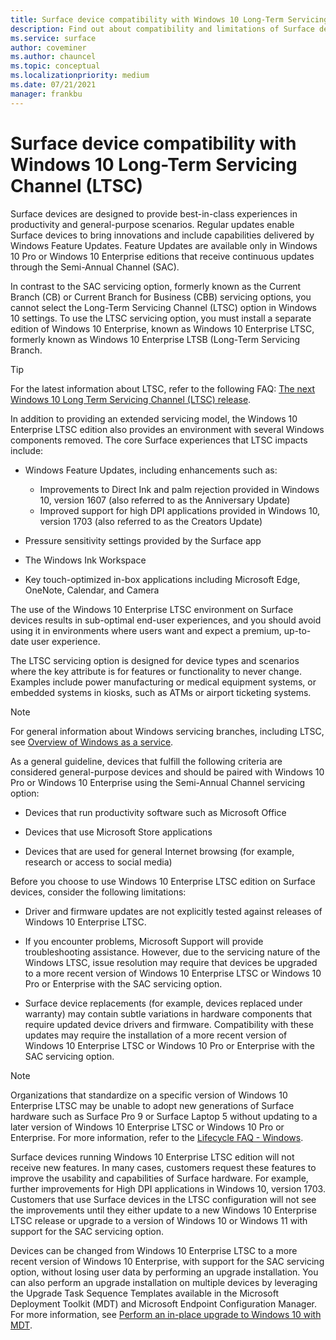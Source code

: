 ```yaml
---
title: Surface device compatibility with Windows 10 Long-Term Servicing Channel (Surface)
description: Find out about compatibility and limitations of Surface devices running Windows 10 Enterprise LTSB edition.
ms.service: surface
author: coveminer
ms.author: chauncel
ms.topic: conceptual
ms.localizationpriority: medium
ms.date: 07/21/2021
manager: frankbu
---
```


# Surface device compatibility with Windows 10 Long-Term Servicing Channel (LTSC)

Surface devices are designed to provide best-in-class experiences in productivity and general-purpose scenarios. Regular updates enable Surface devices to bring innovations and include capabilities delivered by Windows Feature Updates. Feature Updates are available only in Windows 10 Pro or Windows 10 Enterprise editions that receive continuous updates through the Semi-Annual Channel (SAC).

In contrast to the SAC servicing option, formerly known as the Current Branch (CB) or Current Branch for Business (CBB) servicing options, you cannot select the Long-Term Servicing Channel (LTSC) option in Windows 10 settings. To use the LTSC servicing option, you must install a separate edition of Windows 10 Enterprise, known as Windows 10 Enterprise LTSC, formerly known as Windows 10 Enterprise LTSB (Long-Term Servicing Branch.

>[!TIP]
>For the latest information about LTSC, refer to the following FAQ: [The next Windows 10 Long Term Servicing Channel (LTSC) release](https://techcommunity.microsoft.com/t5/windows-it-pro-blog/the-next-windows-10-long-term-servicing-channel-ltsc-release/ba-p/2147232).

 In addition to providing an extended servicing model, the Windows 10 Enterprise LTSC edition also provides an environment with several Windows components removed. The core Surface experiences that LTSC impacts include:

* Windows Feature Updates, including enhancements such as:

  * Improvements to Direct Ink and palm rejection provided in Windows 10, version 1607 (also referred to as the Anniversary Update)
  * Improved support for high DPI applications provided in Windows 10, version 1703 (also referred to as the Creators Update)

* Pressure sensitivity settings provided by the Surface app

* The Windows Ink Workspace

* Key touch-optimized in-box applications including Microsoft Edge, OneNote, Calendar, and Camera

The use of the Windows 10 Enterprise LTSC environment on Surface devices results in sub-optimal end-user experiences, and you should avoid using it in environments where users want and expect a premium, up-to-date user experience.

The LTSC servicing option is designed for device types and scenarios where the key attribute is for features or functionality to never change. Examples include power manufacturing or medical equipment systems, or embedded systems in kiosks, such as ATMs or airport ticketing systems.

>[!NOTE]
>For general information about Windows servicing branches, including LTSC, see [Overview of Windows as a service](/windows/deployment/update/waas-overview).

As a general guideline, devices that fulfill the following criteria are considered general-purpose devices and should be paired with Windows 10 Pro or Windows 10 Enterprise using the Semi-Annual Channel servicing option:

* Devices that run productivity software such as Microsoft Office

* Devices that use Microsoft Store applications

* Devices that are used for general Internet browsing (for example, research or access to social media)

Before you choose to use Windows 10 Enterprise LTSC edition on Surface devices, consider the following limitations:

* Driver and firmware updates are not explicitly tested against releases of Windows 10 Enterprise LTSC.

* If you encounter problems, Microsoft Support will provide troubleshooting assistance. However, due to the servicing nature of the Windows LTSC, issue resolution may require that devices be upgraded to a more recent version of Windows 10 Enterprise LTSC or Windows 10 Pro or Enterprise with the SAC servicing option.

* Surface device replacements (for example, devices replaced under warranty) may contain subtle variations in hardware components that require updated device drivers and firmware. Compatibility with these updates may require the installation of a more recent version of Windows 10 Enterprise LTSC or Windows 10 Pro or Enterprise with the SAC servicing option.

>[!NOTE]
>Organizations that standardize on a specific version of Windows 10 Enterprise LTSC may be unable to adopt new generations of Surface hardware such as Surface Pro 9 or Surface Laptop 5 without updating to a later version of Windows 10 Enterprise LTSC or Windows 10 Pro or Enterprise. For more information, refer to the [Lifecycle FAQ - Windows](/lifecycle/faq/windows#what-are-the-requirements-for-servicing-and-updating-the-windows-10-long-term-servicing-channel--ltsc--).

Surface devices running Windows 10 Enterprise LTSC edition will not receive new features. In many cases, customers request these features to improve the usability and capabilities of Surface hardware. For example, further improvements for High DPI applications in Windows 10, version 1703. Customers that use Surface devices in the LTSC configuration will not see the improvements until they either update to a new Windows 10 Enterprise LTSC release or upgrade to a version of Windows 10 or Windows 11 with support for the SAC servicing option.

Devices can be changed from Windows 10 Enterprise LTSC to a more recent version of Windows 10 Enterprise, with support for the SAC servicing option, without losing user data by performing an upgrade installation. You can also perform an upgrade installation on multiple devices by leveraging the Upgrade Task Sequence Templates available in the Microsoft Deployment Toolkit (MDT) and Microsoft Endpoint Configuration Manager. For more information, see [Perform an in-place upgrade to Windows 10 with MDT](/windows/deployment/deploy-windows-mdt/upgrade-to-windows-10-with-the-microsoft-deployment-toolkit).
